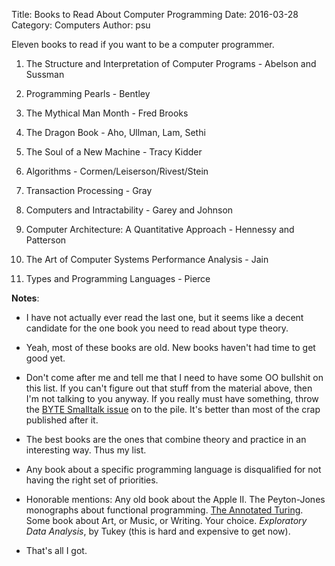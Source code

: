Title: Books to Read About Computer Programming
Date: 2016-03-28
Category: Computers
Author: psu

Eleven books to read if you want to be a computer programmer.

1. The Structure and Interpretation of Computer Programs - Abelson and Sussman

2. Programming Pearls - Bentley

3. The Mythical Man Month - Fred Brooks

4. The Dragon Book - Aho, Ullman, Lam, Sethi

5. The Soul of a New Machine - Tracy Kidder

6. Algorithms - Cormen/Leiserson/Rivest/Stein

7. Transaction Processing - Gray

8. Computers and Intractability - Garey and Johnson

9. Computer Architecture: A Quantitative Approach - Hennessy and Patterson

10. The Art of Computer Systems Performance Analysis - Jain

11. Types and Programming Languages - Pierce

**Notes**:

* I have not actually ever read the last one, but it seems like a decent candidate for the one book you need to read about type theory.

* Yeah, most of these books are old. New books haven't had time to get good yet.

* Don't come after me and tell me that I need to have some OO bullshit on this list. If you can't figure out that stuff from the material above, then I'm not talking to you anyway. If you really must have something, throw the <a href="https://archive.org/details/byte-magazine-1981-08">BYTE Smalltalk issue</a> on to the pile. It's better than most of the crap published after it.

* The best books are the ones that combine theory and practice in an interesting way. Thus my list. 

* Any book about a specific programming language is disqualified for not having the right set of priorities.

* Honorable mentions: Any old book about the Apple II. The Peyton-Jones monographs about functional programming. <a href="http://www.amazon.com/Annotated-Turing-Through-Historic-Computability/dp/0470229055/">The Annotated Turing</a>. Some book about Art, or Music, or Writing. Your choice. _Exploratory Data Analysis_, by Tukey (this is hard and expensive to get now).

* That's all I got.


